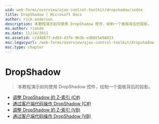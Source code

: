 ```yaml
---
uid: web-forms/overview/ajax-control-toolkit/dropshadow/index
title: DropShadow | Microsoft Docs
author: rick-anderson
description: 本教程演示如何使用 DropShadow 控件，绘制一个面板背后的投影。
ms.author: riande
ms.date: 11/14/2011
ms.assetid: ccd48877-ed83-43fe-9b3b-ed8855e58833
msc.legacyurl: /web-forms/overview/ajax-control-toolkit/dropshadow
msc.type: chapter
---
```

<a name="dropshadow"></a>DropShadow
====================
> 本教程演示如何使用 DropShadow 控件，绘制一个面板背后的投影。


- [调整 DropShadow 的 Z-索引 (C#)](adjusting-the-z-index-of-a-dropshadow-cs.md)
- [通过客户端代码操作 DropShadow (C#)](manipulating-dropshadow-properties-from-client-code-cs.md)
- [调整 DropShadow 的 Z-索引 (VB)](adjusting-the-z-index-of-a-dropshadow-vb.md)
- [通过客户端代码操作 DropShadow (VB)](manipulating-dropshadow-properties-from-client-code-vb.md)
